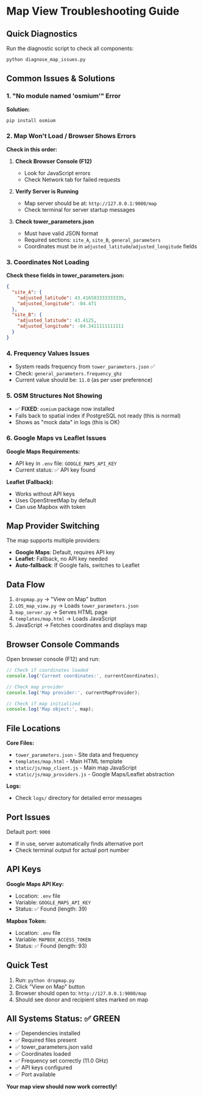 # Map View Troubleshooting Guide

## Quick Diagnostics

Run the diagnostic script to check all components:
```bash
python diagnose_map_issues.py
```

## Common Issues & Solutions

### 1. "No module named 'osmium'" Error
**Solution:**
```bash
pip install osmium
```

### 2. Map Won't Load / Browser Shows Errors
**Check in this order:**

1. **Check Browser Console (F12)**
   - Look for JavaScript errors
   - Check Network tab for failed requests

2. **Verify Server is Running**
   - Map server should be at: `http://127.0.0.1:9000/map`
   - Check terminal for server startup messages

3. **Check tower_parameters.json**
   - Must have valid JSON format
   - Required sections: `site_A`, `site_B`, `general_parameters`
   - Coordinates must be in `adjusted_latitude`/`adjusted_longitude` fields

### 3. Coordinates Not Loading
**Check these fields in tower_parameters.json:**
```json
{
  "site_A": {
    "adjusted_latitude": 43.416583333333335,
    "adjusted_longitude": -84.471
  },
  "site_B": {
    "adjusted_latitude": 43.4125,
    "adjusted_longitude": -84.3411111111111
  }
}
```

### 4. Frequency Values Issues
- System reads frequency from `tower_parameters.json` ✅
- Check: `general_parameters.frequency_ghz`
- Current value should be: `11.0` (as per user preference)

### 5. OSM Structures Not Showing
- ✅ **FIXED**: `osmium` package now installed
- Falls back to spatial index if PostgreSQL not ready (this is normal)
- Shows as "mock data" in logs (this is OK)

### 6. Google Maps vs Leaflet Issues
**Google Maps Requirements:**
- API key in `.env` file: `GOOGLE_MAPS_API_KEY`
- Current status: ✅ API key found

**Leaflet (Fallback):**
- Works without API keys
- Uses OpenStreetMap by default
- Can use Mapbox with token

## Map Provider Switching

The map supports multiple providers:
- **Google Maps**: Default, requires API key
- **Leaflet**: Fallback, no API key needed
- **Auto-fallback**: If Google fails, switches to Leaflet

## Data Flow

1. `dropmap.py` → "View on Map" button
2. `LOS_map_view.py` → Loads `tower_parameters.json`
3. `map_server.py` → Serves HTML page
4. `templates/map.html` → Loads JavaScript
5. JavaScript → Fetches coordinates and displays map

## Browser Console Commands

Open browser console (F12) and run:

```javascript
// Check if coordinates loaded
console.log('Current coordinates:', currentCoordinates);

// Check map provider
console.log('Map provider:', currentMapProvider);

// Check if map initialized
console.log('Map object:', map);
```

## File Locations

**Core Files:**
- `tower_parameters.json` - Site data and frequency
- `templates/map.html` - Main HTML template
- `static/js/map_client.js` - Main map JavaScript
- `static/js/map_providers.js` - Google Maps/Leaflet abstraction

**Logs:**
- Check `logs/` directory for detailed error messages

## Port Issues

Default port: `9000`
- If in use, server automatically finds alternative port
- Check terminal output for actual port number

## API Keys

**Google Maps API Key:**
- Location: `.env` file
- Variable: `GOOGLE_MAPS_API_KEY`
- Status: ✅ Found (length: 39)

**Mapbox Token:**
- Location: `.env` file  
- Variable: `MAPBOX_ACCESS_TOKEN`
- Status: ✅ Found (length: 93)

## Quick Test

1. Run: `python dropmap.py`
2. Click "View on Map" button
3. Browser should open to: `http://127.0.0.1:9000/map`
4. Should see donor and recipient sites marked on map

## All Systems Status: ✅ GREEN

- ✅ Dependencies installed
- ✅ Required files present
- ✅ tower_parameters.json valid
- ✅ Coordinates loaded
- ✅ Frequency set correctly (11.0 GHz)
- ✅ API keys configured
- ✅ Port available

**Your map view should now work correctly!** 